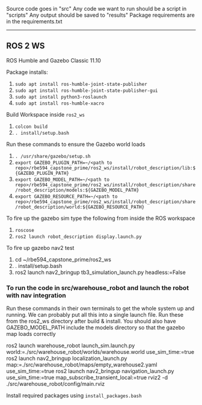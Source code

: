 Source code goes in "src"
Any code we want to run should be a script in "scripts"
Any output should be saved to "results"
Package requirements are in the requirements.txt

---

## ROS 2 WS
ROS Humble and Gazebo Classic 11.10

Package installs:
1. `sudo apt install ros-humble-joint-state-publisher`
2. `sudo apt install ros-humble-joint-state-publisher-gui`
3. `sudo apt install python3-roslaunch`
4. `sudo apt install ros-humble-xacro`

Build Workspace inside `ros2_ws`
1. `colcon build`
2. `. install/setup.bash`

Run these commands to ensure the Gazebo world loads
1. `. /usr/share/gazebo/setup.sh`
2. `export GAZEBO_PLUGIN_PATH=~/<path to repo>/rbe594_capstone_prime/ros2_ws/install/robot_description/lib:${GAZEBO_PLUGIN_PATH}`
3. `export GAZEBO_MODEL_PATH=~/<path to repo>/rbe594_capstone_prime/ros2_ws/install/robot_description/share/robot_description/models:${GAZEBO_MODEL_PATH}`
4. `export GAZEBO_RESOURCE_PATH=~/<path to repo>/rbe594_capstone_prime/ros2_ws/install/robot_description/share/robot_description/world:${GAZEBO_RESOURCE_PATH}`


To fire up the gazebo sim type the following from inside the ROS workspace
1. `roscose`
2. `ros2 launch robot_description display.launch.py`


To fire up gazebo nav2 test
1. cd ~/rbe594_capstone_prime/ros2_ws
2. . install/setup.bash
3. ros2 launch nav2_bringup tb3_simulation_launch.py headless:=False

### To run the code in src/warehouse_robot and launch the robot with nav integration
Run these commands in their own terminals to get the whole system up and running. We can probably put all this into a single launch file.
Run these from the ros2_ws directory after build & install. You should also have GAZEBO_MODEL_PATH include the models directory so that
the gazebo map loads correctly

ros2 launch warehouse_robot launch_sim.launch.py world:=./src/warehouse_robot/worlds/warehouse.world use_sim_time:=true
ros2 launch nav2_bringup localization_launch.py map:=./src/warehouse_robot/maps/empty_warehouse2.yaml use_sim_time:=true
ros2 launch nav2_bringup navigation_launch.py use_sim_time:=true map_subscribe_transient_local:=true
rviz2 -d ./src/warehouse_robot/config/main.rviz

Install required packages using `install_packages.bash`
